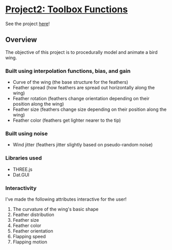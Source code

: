# [Project2: Toolbox Functions](https://github.com/CIS700-Procedural-Graphics/Project2-Toolbox-Functions)

See the project [here](https://sknop8.github.io/Project2-Toolbox-Functions/)!

## Overview

The objective of this project is to procedurally model and animate a bird wing.

### Built using interpolation functions, bias, and gain
* Curve of the wing (the base structure for the feathers)
* Feather spread (how feathers are spread out horizontally along the wing)
* Feather rotation (feathers change orientation depending on their position along the wing)
* Feather size (feathers change size depending on their position along the wing)
* Feather color (feathers get lighter nearer to the tip)

### Built using noise
* Wind jitter (feathers jitter slightly based on pseudo-random noise)

### Libraries used
* THREE.js
* Dat.GUI

### Interactivity
I've made the following attributes interactive for the user!
1. The curvature of the wing's basic shape
2. Feather distribution
3. Feather size
4. Feather color
5. Feather orientation
6. Flapping speed
7. Flapping motion
